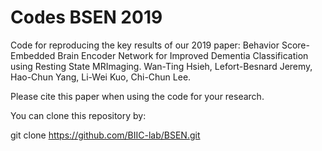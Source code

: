 
# Codes BSEN 2019

Code for reproducing the key results of our 2019 paper: Behavior Score-Embedded Brain Encoder Network for Improved
Dementia Classification using Resting State MRImaging. Wan-Ting Hsieh, Lefort-Besnard Jeremy, Hao-Chun Yang, Li-Wei Kuo, Chi-Chun Lee.

Please cite this paper when using the code for your research.

You can clone this repository by:

git clone https://github.com/BIIC-lab/BSEN.git


